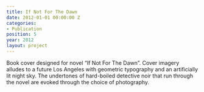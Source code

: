 ```yaml
---
title: If Not For The Dawn
date: 2012-01-01 00:00:00 Z
categories:
- Publication
position: 5
year: 2012
layout: project
---
```


Book cover designed for novel “If Not For The Dawn”. Cover imagery alludes to a future Los Angeles with geometric typography and an artificially lit night sky. The undertones of hard-boiled detective noir that run through the novel are evoked through the choice of photography.
